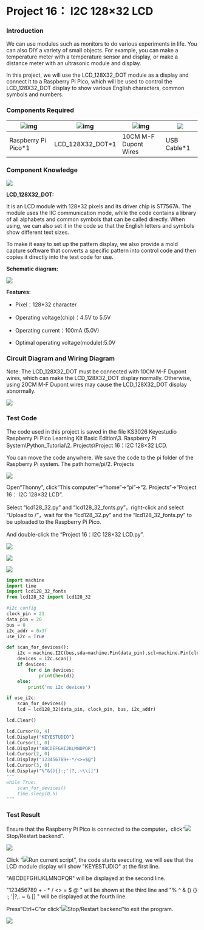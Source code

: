 # Project 16： I2C 128×32 LCD

### **Introduction**

We can use modules such as monitors to do various experiments in life. You can also DIY a variety of small objects. For example, you can make a temperature meter with a temperature sensor and display, or make a distance meter with an ultrasonic module and display.

In this project, we will use the LCD_128X32_DOT module as a display and connect it to a Raspberry Pi Pico, which will be used to control the LCD_128X32_DOT display to show various English characters, common symbols and numbers.

### **Components Required**

| ![img](media/wps10-168421920933426.png) |![img](media/wps11-168421921147827.jpg)|![img](media/wps12-168421921314128.jpg)|![](media/7dcbd02995be3c142b2f97df7f7c03ce.png)|
| ------------------------------------------------------- | ----------------------- | --------------------------- | ---------------------- |
| Raspberry Pi Pico\*1                                    | LCD\_128X32\_DOT\*1     | 10CM M-F Dupont Wires       | USB Cable\*1           |

### **Component Knowledge**

![](media/2c2645e94a00867ac23e8a022f0a631a.png)

**LCD\_128X32\_DOT:** 

It is an LCD module with 128*32 pixels and its driver chip is ST7567A. The module uses the IIC communication mode, while the code contains a library of all alphabets and common symbols that can be called directly. When using, we can also set it in the code so that the  English letters and symbols show different text sizes. 

To make it easy to set up the pattern display, we also provide a mold capture software that converts a specific pattern into control code and then copies it directly into the test code for use.

**Schematic diagram:**

![](media/5451aed32bc5b7b30fbd5613ad09a65b.png)

**Features:**

- Pixel：128\*32 character

- Operating voltage(chip)：4.5V to 5.5V

- Operating current：100mA (5.0V)

- Optimal operating voltage(module):5.0V



### **Circuit Diagram and Wiring Diagram**

Note: The LCD_128X32_DOT must be connected with 10CM M-F Dupont wires, which can make the LCD_128X32_DOT display normally. Otherwise, using 20CM M-F Dupont wires may cause the LCD_128X32_DOT display abnormally.  

![](media/82aae0a70e5628c53d7f81f7730cf79a.png)

### **Test Code**

The code used in this project is saved in the file KS3026 Keyestudio Raspberry Pi Pico Learning Kit Basic Edition\\3. Raspberry Pi System\\Python\_Tutorial\\2. Projects\\Project 16：I2C 128×32 LCD.

You can move the code anywhere. We save the code to the pi folder of the Raspberry Pi system. The path:home/pi/2. Projects

![](media/ae27830403a2f741aa9b725e5324c215.png)

Open“Thonny”, click“This computer”→“home”→“pi”→“2. Projects”→“Project 16： I2C 128×32 LCD”. 

Select “lcd128\_32.py” and “lcd128\_32\_fonts.py”，right-click and select “Upload to /”，wait for the “lcd128\_32.py” and the “lcd128\_32\_fonts.py” to be uploaded to the Raspberry Pi Pico. 

And double-click the “Project 16：I2C 128×32 LCD.py”.

![](media/d0c6c793bde093049f25c45588fbf1d3.png)

![](media/596a32d2dee1d8668263634d5e1144d6.png)

![](media/69cd526506cbf06418fb512ba7e7f71e.png)

```python
import machine
import time
import lcd128_32_fonts
from lcd128_32 import lcd128_32

#i2c config
clock_pin = 21
data_pin = 20
bus = 0
i2c_addr = 0x3f
use_i2c = True

def scan_for_devices():
    i2c = machine.I2C(bus,sda=machine.Pin(data_pin),scl=machine.Pin(clock_pin))
    devices = i2c.scan()
    if devices:
        for d in devices:
            print(hex(d))
    else:
        print('no i2c devices')

if use_i2c:
    scan_for_devices()
    lcd = lcd128_32(data_pin, clock_pin, bus, i2c_addr)

lcd.Clear()

lcd.Cursor(0, 4)
lcd.Display("KEYESTUDIO")
lcd.Cursor(1, 0)
lcd.Display("ABCDEFGHIJKLMNOPQR")
lcd.Cursor(2, 0)
lcd.Display("123456789+-*/<>=$@")
lcd.Cursor(3, 0)
lcd.Display("%^&(){}:;'|?,.~\\[]")
"""
while True:
    scan_for_devices()
    time.sleep(0.5)
"""
```



### **Test Result**

Ensure that the Raspberry Pi Pico is connected to the computer，click“![](media/ec00367ea605788eab454cd176b94c7b.png)Stop/Restart backend”.

![](media/716656c043b3708bd826ddf3c8eee1e1.png)

Click “![](media/bb4d9305714a178069d277b20e0934b7.png)Run current script”, the code starts executing, we will see that the LCD module display will show "KEYESTUDIO" at the first line. 

"ABCDEFGHIJKLMNOPQR" will be displayed at the second line. 

"123456789 + - \* / \<\> = $ @ " will be shown at the third line and "% ^ & () {} :; '|?,. \~ \\\\ \[\] " will be displayed at the fourth line. 

Press“Ctrl+C”or click“![](media/ec00367ea605788eab454cd176b94c7b.png)Stop/Restart backend”to exit the program.

![](media/6588b76cf195f9ffeceb3db1f1db9486.png)
